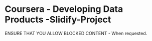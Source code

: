 # Coursera - Developing Data Products -Slidify-Project
ENSURE THAT YOU ALLOW BLOCKED CONTENT - When requested.
